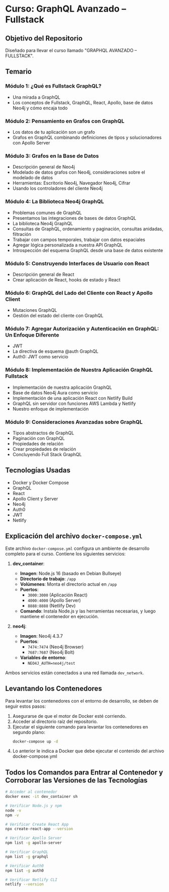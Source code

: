 # Curso: GraphQL Avanzado – Fullstack

## Objetivo del Repositorio
Diseñado para llevar el curso llamado "GRAPHQL AVANZADO – FULLSTACK".

## Temario

### Módulo 1: ¿Qué es Fullstack GraphQL?
- Una mirada a GraphQL
- Los conceptos de Fullstack, GraphQL, React, Apollo, base de datos Neo4j y cómo encaja todo

### Módulo 2: Pensamiento en Grafos con GraphQL
- Los datos de tu aplicación son un grafo
- Grafos en GraphQL combinando definiciones de tipos y solucionadores con Apollo Server

### Módulo 3: Grafos en la Base de Datos
- Descripción general de Neo4j
- Modelado de datos grafos con Neo4j, consideraciones sobre el modelado de datos
- Herramientas: Escritorio Neo4j, Navegador Neo4j, Cifrar
- Usando los controladores del cliente Neo4j

### Módulo 4: La Biblioteca Neo4j GraphQL
- Problemas comunes de GraphQL
- Presentamos las integraciones de bases de datos GraphQL
- La biblioteca Neo4j GraphQL
- Consultas de GraphQL, ordenamiento y paginación, consultas anidadas, filtración
- Trabajar con campos temporales, trabajar con datos espaciales
- Agregar lógica personalizada a nuestra API GraphQL
- Introspección del esquema GraphQL desde una base de datos existente

### Módulo 5: Construyendo Interfaces de Usuario con React
- Descripción general de React
- Crear aplicación de React, hooks de estado y React

### Módulo 6: GraphQL del Lado del Cliente con React y Apollo Client
- Mutaciones GraphQL
- Gestión del estado del cliente con GraphQL

### Módulo 7: Agregar Autorización y Autenticación en GraphQL: Un Enfoque Diferente
- JWT
- La directiva de esquema @auth GraphQL
- Auth0: JWT como servicio

### Módulo 8: Implementación de Nuestra Aplicación GraphQL Fullstack
- Implementación de nuestra aplicación GraphQL
- Base de datos Neo4j Aura como servicio
- Implementación de una aplicación React con Netlify Build
- GraphQL sin servidor con funciones AWS Lambda y Netlify
- Nuestro enfoque de implementación

### Módulo 9: Consideraciones Avanzadas sobre GraphQL
- Tipos abstractos de GraphQL
- Paginación con GraphQL
- Propiedades de relación
- Crear propiedades de relación
- Concluyendo Full Stack GraphQL

## Tecnologías Usadas
- Docker y Docker Compose
- GraphQL
- React
- Apollo Client y Server
- Neo4j
- Auth0
- JWT
- Netlify

## Explicación del archivo `docker-compose.yml`
Este archivo `docker-compose.yml` configura un ambiente de desarrollo completo para el curso. Contiene los siguientes servicios:

1. **dev_container**:
   - **Imagen**: Node.js 16 (basado en Debian Bullseye)
   - **Directorio de trabajo**: `/app`
   - **Volúmenes**: Monta el directorio actual en `/app`
   - **Puertos**: 
     - `3000:3000` (Aplicación React)
     - `4000:4000` (Apollo Server)
     - `8888:8888` (Netlify Dev)
   - **Comando**: Instala Node.js y las herramientas necesarias, y luego mantiene el contenedor en ejecución.

2. **neo4j**:
   - **Imagen**: Neo4j 4.3.7
   - **Puertos**: 
     - `7474:7474` (Neo4j Browser)
     - `7687:7687` (Neo4j Bolt)
   - **Variables de entorno**:
     - `NEO4J_AUTH=neo4j/test`

Ambos servicios están conectados a una red llamada `dev_network`.

## Levantando los Contenedores
Para levantar los contenedores con el entorno de desarrollo, se deben de seguir estos pasos:

1. Asegurarse de que el motor de Docker esté corriendo.
1. Acceder al directorio raíz del repositorio.
2. Ejecutar el siguiente comando para levantar los contenedores en segundo plano:
   ```sh
   docker-compose up -d
3. Lo anterior le indica a Docker que debe ejecutar el contenido del archivo docker-compose.yml

## Todos los Comandos para Entrar al Contenedor y Corroborar las Versiones de las Tecnologías

```sh
# Acceder al contenedor
docker exec -it dev_container sh

# Verificar Node.js y npm
node -v
npm -v

# Verificar Create React App
npx create-react-app --version

# Verificar Apollo Server
npm list -g apollo-server

# Verificar GraphQL
npm list -g graphql

# Verificar Auth0
npm list -g auth0

# Verificar Netlify CLI
netlify --version

